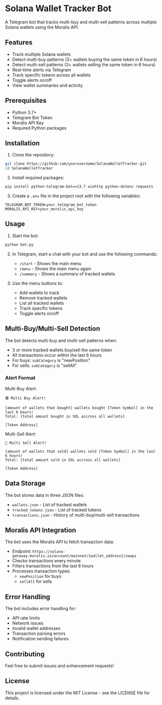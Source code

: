 # Solana Wallet Tracker Bot

A Telegram bot that tracks multi-buy and multi-sell patterns across multiple Solana wallets using the Moralis API.

## Features

- Track multiple Solana wallets
- Detect multi-buy patterns (3+ wallets buying the same token in 6 hours)
- Detect multi-sell patterns (3+ wallets selling the same token in 6 hours)
- Real-time alerts via Telegram
- Track specific tokens across all wallets
- Toggle alerts on/off
- View wallet summaries and activity

## Prerequisites

- Python 3.7+
- Telegram Bot Token
- Moralis API Key
- Required Python packages

## Installation

1. Clone the repository:

```bash
git clone https://github.com/yourusername/SolanaWalletTracker.git
cd SolanaWalletTracker
```

2. Install required packages:

```bash
pip install python-telegram-bot==13.7 aiohttp python-dotenv requests
```

3. Create a `.env` file in the project root with the following variables:

```env
TELEGRAM_BOT_TOKEN=your_telegram_bot_token
MORALIS_API_KEY=your_moralis_api_key
```

## Usage

1. Start the bot:

```bash
python bot.py
```

2. In Telegram, start a chat with your bot and use the following commands:

   - `/start` - Shows the main menu
   - `/menu` - Shows the main menu again
   - `/summary` - Shows a summary of tracked wallets

3. Use the menu buttons to:
   - Add wallets to track
   - Remove tracked wallets
   - List all tracked wallets
   - Track specific tokens
   - Toggle alerts on/off

## Multi-Buy/Multi-Sell Detection

The bot detects multi-buy and multi-sell patterns when:

- 3 or more tracked wallets buy/sell the same token
- All transactions occur within the last 6 hours
- For buys: `subCategory` is "newPosition"
- For sells: `subCategory` is "sellAll"

### Alert Format

Multi-Buy Alert:

```
🟢 Multi Buy Alert!

[amount of wallets that bought] wallets bought [Token Symbol] in the last 6 hours!
Total: [total amount bought in SOL accross all wallets]

[Token Address]
```

Multi-Sell Alert:

```
🔴 Multi Sell Alert!

[amount of wallets that sold] wallets sold [Token Symbol] in the last 6 hours!
Total: [total amount sold in SOL accross all wallets]

[Token Address]
```

## Data Storage

The bot stores data in three JSON files:

- `wallets.json` - List of tracked wallets
- `tracked_tokens.json` - List of tracked tokens
- `transactions.json` - History of multi-buy/multi-sell transactions

## Moralis API Integration

The bot uses the Moralis API to fetch transaction data:

- Endpoint: `https://solana-gateway.moralis.io/account/mainnet/{wallet_address}/swaps`
- Checks transactions every minute
- Filters transactions from the last 6 hours
- Processes transaction types:
  - `newPosition` for buys
  - `sellAll` for sells

## Error Handling

The bot includes error handling for:

- API rate limits
- Network issues
- Invalid wallet addresses
- Transaction parsing errors
- Notification sending failures

## Contributing

Feel free to submit issues and enhancement requests!

## License

This project is licensed under the MIT License - see the LICENSE file for details.
